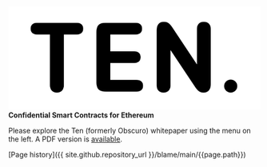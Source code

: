 ![image](assets/images/ten-rectangle.png)
**Confidential Smart Contracts for Ethereum**

Please explore the Ten (formerly Obscuro) whitepaper using the menu on the left. A PDF version is [available](assets/images/obscuro-whitepaper-0-10-0.pdf).

[Page history]({{ site.github.repository_url }}/blame/main/{{page.path}})
